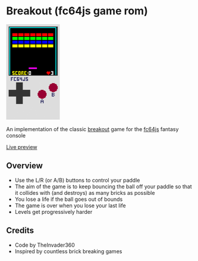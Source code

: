 # Breakout (fc64js game rom)

[<img src="https://raw.githubusercontent.com/TheInvader360/fc64js/main/rom/game/breakout/docs/breakout.gif" width="144"/>](https://theinvader360.github.io/fc64js/rom/game/breakout/)

An implementation of the classic [breakout](https://en.wikipedia.org/wiki/Breakout_(video_game)) game for the [fc64js](https://github.com/TheInvader360/fc64js) fantasy console

[Live preview](https://theinvader360.github.io/fc64js/rom/game/breakout/)

## Overview

* Use the L/R (or A/B) buttons to control your paddle
* The aim of the game is to keep bouncing the ball off your paddle so that it collides with (and destroys) as many bricks as possible
* You lose a life if the ball goes out of bounds
* The game is over when you lose your last life
* Levels get progressively harder

## Credits

* Code by TheInvader360
* Inspired by countless brick breaking games
